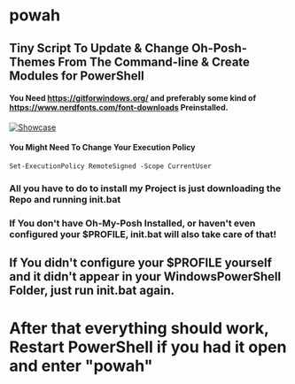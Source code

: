 # powah
## Tiny Script To Update & Change Oh-Posh-Themes From The Command-line & Create Modules for PowerShell
#### You Need https://gitforwindows.org/ and preferably some kind of https://www.nerdfonts.com/font-downloads Preinstalled.
[![Showcase](https://img.youtube.com/vi/btP_ThG7QKI/0.jpg)](https://www.youtube.com/watch?v=btP_ThG7QKI)
#### You Might Need To Change Your Execution Policy 
```
Set-ExecutionPolicy RemoteSigned -Scope CurrentUser
```
### All you have to do to install my Project is just downloading the Repo and running init.bat 
### If You don't have Oh-My-Posh Installed, or haven't even configured your $PROFILE, init.bat will also take care of that!
## If You didn't configure your $PROFILE yourself and it didn't appear in your WindowsPowerShell Folder, just run init.bat again.
# After that everything should work, Restart PowerShell if you had it open and enter "powah"
